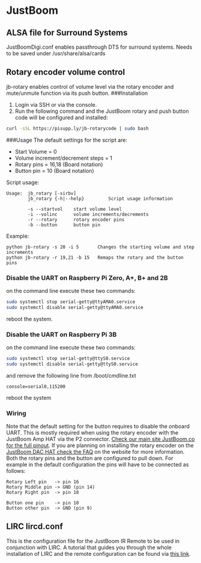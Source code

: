 # JustBoom
## ALSA file for Surround Systems
JustBoomDigi.conf enables passthrough DTS for surround systems. Needs to be saved under /usr/share/alsa/cards

## Rotary encoder volume control
jb-rotary enables control of volume level via the rotary encoder and mute/unmute function via its push button.
###Installation
1. Login via SSH or via the console.
2. Run the following command and the JustBoom rotary and push button code will be configured and installed: 
```bash
curl -sSL https://pisupp.ly/jb-rotarycode | sudo bash
```
###Usage
The default settings for the script are:
* Start Volume = 0
* Volume increment/decrement steps = 1
* Rotary pins = 16,18 (Board notation)
* Button pin = 10 (Board notation)

Script usage:
```
Usage:  jb_rotary [-sirbv]
        jb_rotary {-h|--help}         Script usage information

        -s --startvol    start volume level
        -i --volinc      volume increments/decrements
        -r --rotary      rotary encoder pins
        -b --button      button pin
```
Example:

```
python jb-rotary -s 20 -i 5       Changes the starting volume and step increments
python jb-rotary -r 19,21 -b 15   Remaps the rotary and the button pins
```
### Disable the UART on Raspberry Pi Zero, A+, B+ and 2B
on the command line execute these two commands:
``` bash
sudo systemctl stop serial-getty@ttyAMA0.service
sudo systemctl disable serial-getty@ttyAMA0.service
```
reboot the system.

### Disable the UART on Raspberry Pi 3B
on the command line execute these two commands:
``` bash
sudo systemctl stop serial-getty@ttyS0.service
sudo systemctl disable serial-getty@ttyS0.service
```
and remove the following line from /boot/cmdline.txt
```
console=serial0,115200
```
reboot the system

### Wiring
Note that the default setting for the button requires to disable the onboard UART. This is mostly required when using the rotary encoder with the JustBoom Amp HAT via the P2 connector. [Check our main site JustBoom.co for the full pinout](https://www.justboom.co/technical-guides/boards-pinout/).
If you are planning on installing the rotary encoder on the [JustBoom DAC HAT check the FAQ](https://www.justboom.co/faqs/#FAQ-6) on the website for more information.
Both the rotary pins and the button are configured to pull down. For example in the default configuration the pins will have to be connected as follows:
```
Rotary Left pin   -> pin 16
Rotary Middle pin -> GND (pin 14)
Rotary Right pin  -> pin 18

Button one pin    -> pin 10
Button other pin  -> GND (pin 9)
```

## LIRC lircd.conf
This is the configuration file for the JustBoom IR Remote to be used in conjunction with LIRC.
A tutorial that guides you through the whole installation of LIRC and the remote configuration can be found via [this link](https://www.justboom.co/tutorials/configure-justboom-ir-remote-lirc/).
